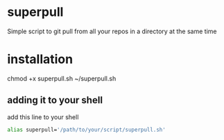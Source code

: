 # superpull
Simple script to git pull from all your repos in a directory at the same time

# installation
chmod +x superpull.sh
 ~/superpull.sh

 ## adding it to your shell
 add this line to your shell

 ```bash
alias superpull='/path/to/your/script/superpull.sh'
```
